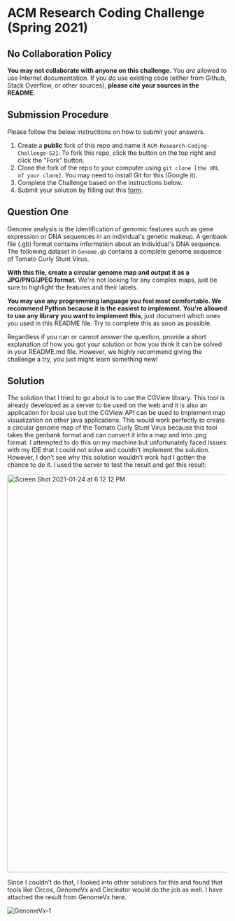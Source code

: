 # ACM Research Coding Challenge (Spring 2021)

## No Collaboration Policy

**You may not collaborate with anyone on this challenge.** You _are_ allowed to use Internet documentation. If you _do_ use existing code (either from Github, Stack Overflow, or other sources), **please cite your sources in the README**.

## Submission Procedure

Please follow the below instructions on how to submit your answers.

1. Create a **public** fork of this repo and name it `ACM-Research-Coding-Challenge-S21`. To fork this repo, click the button on the top right and click the "Fork" button.
2. Clone the fork of the repo to your computer using `git clone [the URL of your clone]`. You may need to install Git for this (Google it).
3. Complete the Challenge based on the instructions below.
4. Submit your solution by filling out this [form](https://acmutd.typeform.com/to/uqAJNXUe).

## Question One

Genome analysis is the identification of genomic features such as gene expression or DNA sequences in an individual's genetic makeup. A genbank file (.gb) format contains information about an individual's DNA sequence. The following dataset in `Genome.gb` contains a complete genome sequence of Tomato Curly Stunt Virus. 

**With this file, create a circular genome map and output it as a JPG/PNG/JPEG format.** We're not looking for any complex maps, just be sure to highlight the features and their labels.

**You may use any programming language you feel most comfortable. We recommend Python because it is the easiest to implement. You're allowed to use any library you want to implement this**, just document which ones you used in this README file. Try to complete this as soon as possible.

Regardless if you can or cannot answer the question, provide a short explanation of how you got your solution or how you think it can be solved in your README.md file. However, we highly recommend giving the challenge a try, you just might learn something new!

## Solution
The solution that I tried to go about is to use the CGView library. This tool is already developed as a server to be used on the web and it is also an application for local use but the CGView API can be used to implement map visualization on other java applications. This would work perfectly to create a circular genome map of the Tomato Curly Stunt Virus because this tool takes the genbank format and can convert it into a map and into .png format. I attempted to do this on my machine but unfortunately faced issues with my IDE that I could not solve and couldn’t implement the solution. However, I don’t see why this solution wouldn’t work had I gotten the chance to do it. I used the server to test the result and got this result:

<img width="908" alt="Screen Shot 2021-01-24 at 6 12 12 PM" src="https://user-images.githubusercontent.com/71059181/105653082-bcfcd880-5e6f-11eb-8a53-2b588694df75.png">

Since I couldn’t do that, I looked into other solutions for this and found that tools like Circos, GenomeVx and Circleator would do the job as well. I have attached the result from GenomeVx here. 


![GenomeVx-1](https://user-images.githubusercontent.com/71059181/105647366-02161000-5e5a-11eb-97ff-7174126acce0.png)
